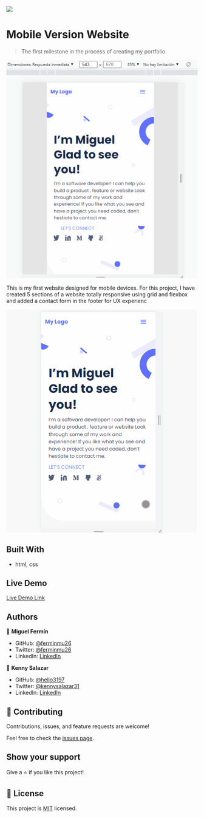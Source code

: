 ![](https://img.shields.io/badge/Microverse-blueviolet)

# Mobile Version Website

> The first milestone in the process of creating my portfolio.


![preview](./preview.gif)

This is my first website designed for mobile devices. For this project, I have created 5 sections of a website totally responsive using grid and flexbox and added a contact form in the footer for UX experienc

![preview](./icons/Animation2.gif)




## Built With

- html, css


## Live Demo

[Live Demo Link](https://ferminmu26.github.io/Project-1/)

## Authors

👤 **Miguel Fermín**

- GitHub: [@ferminmu26](https://github.com/ferminmu26)
- Twitter: [@ferminmu26](https://twitter.com/ferminmu26)
- LinkedIn: [LinkedIn](https://linkedin.com/in/mejfa)

👤 **Kenny Salazar**

- GitHub: [@helio3197](https://github.com/helio3197)
- Twitter: [@kennysalazar31](https://twitter.com/kennysalazar31)
- LinkedIn: [LinkedIn](https://linkedin.com/in/kenny-salazar-1a1687110)

## 🤝 Contributing

Contributions, issues, and feature requests are welcome!

Feel free to check the [issues page](../../issues/).

## Show your support

Give a ⭐️ if you like this project!

## 📝 License

This project is [MIT](./MIT.md) licensed.
